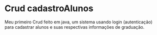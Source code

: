 # Crud cadastroAlunos
Meu primeiro Crud feito em java, um sistema usando login (autenticação) para cadastrar alunos e suas respectivas informações de graduação. 
